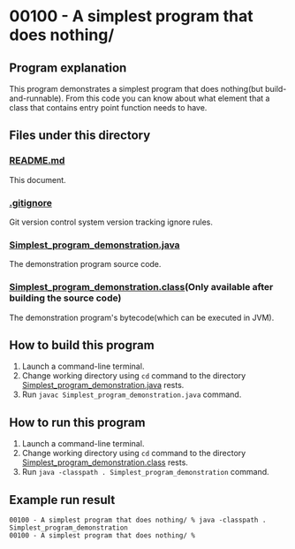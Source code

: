 # 00100 - A simplest program that does nothing/
## Program explanation
This program demonstrates a simplest program that does nothing(but build-and-runnable).  From this code you can know about what element that a class that contains entry point function needs to have.

## Files under this directory
### [README.md](README.md)
This document.

### [.gitignore](.gitignore)
Git version control system version tracking ignore rules.

### [Simplest_program_demonstration.java](Simplest_program_demonstration.java)
The demonstration program source code.

### [Simplest_program_demonstration.class](Simplest_program_demonstration.class)(Only available after building the source code)
The demonstration program's bytecode(which can be executed in JVM).

## How to build this program
1. Launch a command-line terminal.
2. Change working directory using `cd` command to the directory [Simplest_program_demonstration.java](Simplest_program_demonstration.java) rests.
3. Run `javac Simplest_program_demonstration.java` command.

## How to run this program
1. Launch a command-line terminal.
2. Change working directory using `cd` command to the directory [Simplest_program_demonstration.class](Simplest_program_demonstration.class) rests.
3. Run `java -classpath . Simplest_program_demonstration` command.

## Example run result
```
00100 - A simplest program that does nothing/ % java -classpath . Simplest_program_demonstration
00100 - A simplest program that does nothing/ % 
```